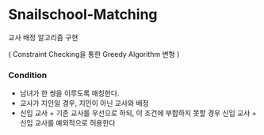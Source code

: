 # Snailschool-Matching
교사 배정 알고리즘 구현

( Constraint Checking을 통한 Greedy Algorithm 변형 )

### Condition
- 남녀가 한 쌍을 이루도록 매칭한다.
- 교사가 지인일 경우, 지인이 아닌 교사와 배정
- 신입 교사 + 기존 교사를 우선으로 하되, 이 조건에 부합하지 못할 경우 신입 교사 + 신입 교사를 예외적으로 허용한다
